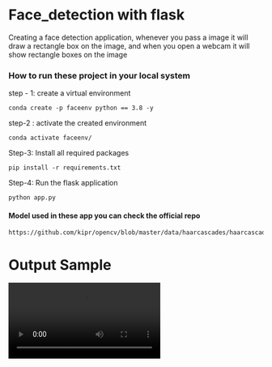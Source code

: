 # Face_detection with flask
Creating a face detection application, whenever you pass a image it will draw a rectangle box on the image, and when you open a webcam it will show rectangle boxes on the image

### How to run these project in your local system

step - 1: create a virtual environment

```
conda create -p faceenv python == 3.8 -y
```
step-2 : activate the created environment

```
conda activate faceenv/
```
Step-3: Install all required packages

```
pip install -r requirements.txt
```
Step-4: Run the flask application

```
python app.py
```

#### Model used in these app you can check the official repo

```
https://github.com/kipr/opencv/blob/master/data/haarcascades/haarcascade_frontalface_default.xml
```
# Output Sample

<video src="output.mp4" controls title="Title"></video>


